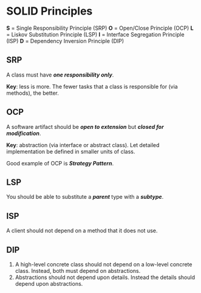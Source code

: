 # SOLID Principles
**S** = Single Responsibility Principle (SRP)
**O** = Open/Close Principle (OCP)
**L** = Liskov Substitution Principle (LSP)
**I** = Interface Segregation Principle (ISP)
**D** = Dependency Inversion Principle (DIP)

## SRP
A class must have ***one responsibility only***.

**Key**: less is more. The fewer tasks that a class is responsible for (via methods), the better. 

## OCP
A software artifact should be ***open to extension*** but ***closed for modification***.

**Key**: abstraction (via interface or abstract class). Let detailed implementation be defined in smaller units of class.

Good example of OCP is ***Strategy Pattern***.

## LSP
You should be able to substitute a ***parent*** type with a ***subtype***.

## ISP
A client should not depend on a method that it does not use.

## DIP
1. A high-level concrete class should not depend on a low-level concrete class. Instead, both must depend on abstractions.
2. Abstractions should not depend upon details. Instead the details should depend upon abstractions.